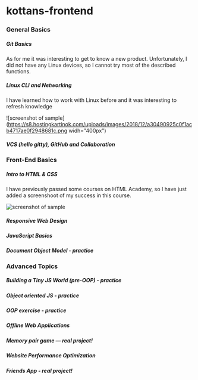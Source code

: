 # kottans-frontend

### General Basics

   ##### Git Basics

As for me it was interesting to get to know a new product. Unfortunately, I did not have any Linux devices, so I cannot try most of the described functions.    
   
   ##### Linux CLI and Networking
I have learned how to work with Linux before and it was interesting to refresh knowledge

![screenshot of sample](https://s8.hostingkartinok.com/uploads/images/2018/12/a30490925c0f1acb4717ae0f2948681c.png widh="400px")

   ##### VCS (hello gitty), GitHub and Collaboration

### Front-End Basics

##### Intro to HTML & CSS

I have previously passed some courses on HTML Academy, so I have just added a screenshoot of my success in this course. 

![screenshot of sample](https://s8.hostingkartinok.com/uploads/images/2018/12/67be697a94ea9e8494af2d8ae5d6ecbb.jpg)

##### Responsive Web Design

##### JavaScript Basics

##### Document Object Model - practice

### Advanced Topics

    
##### Building a Tiny JS World (pre-OOP) - practice
    
##### Object oriented JS - practice
    
##### OOP exercise - practice
    
##### Offline Web Applications
    
##### Memory pair game — real project!
    
##### Website Performance Optimization
    
##### Friends App - real project!
